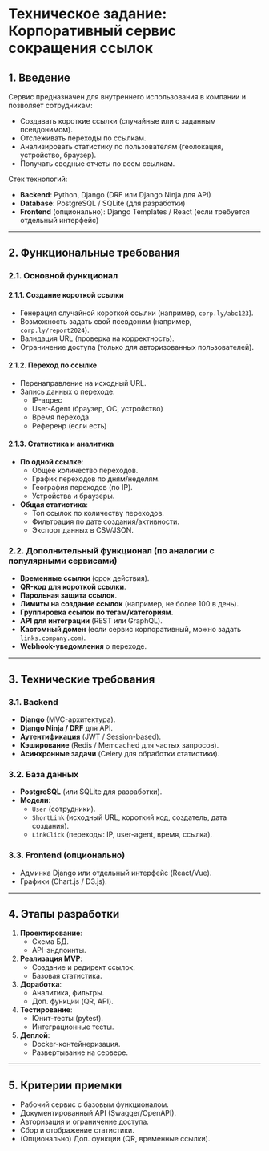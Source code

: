 # **Техническое задание: Корпоративный сервис сокращения ссылок**

## **1. Введение**
Сервис предназначен для внутреннего использования в компании и позволяет сотрудникам:  
- Создавать короткие ссылки (случайные или с заданным псевдонимом).  
- Отслеживать переходы по ссылкам.  
- Анализировать статистику по пользователям (геолокация, устройство, браузер).  
- Получать сводные отчеты по всем ссылкам.  

Стек технологий:  
- **Backend**: Python, Django (DRF или Django Ninja для API)  
- **Database**: PostgreSQL / SQLite (для разработки)  
- **Frontend** (опционально): Django Templates / React (если требуется отдельный интерфейс)  

---  

## **2. Функциональные требования**

### **2.1. Основной функционал**  
#### **2.1.1. Создание короткой ссылки**  
- Генерация случайной короткой ссылки (например, `corp.ly/abc123`).  
- Возможность задать свой псевдоним (например, `corp.ly/report2024`).  
- Валидация URL (проверка на корректность).  
- Ограничение доступа (только для авторизованных пользователей).  

#### **2.1.2. Переход по ссылке**
- Перенаправление на исходный URL.  
- Запись данных о переходе:  
  - IP-адрес  
  - User-Agent (браузер, ОС, устройство)  
  - Время перехода  
  - Референр (если есть)  

#### **2.1.3. Статистика и аналитика**
- **По одной ссылке**:  
  - Общее количество переходов.  
  - График переходов по дням/неделям.  
  - География переходов (по IP).  
  - Устройства и браузеры.  
- **Общая статистика**:  
  - Топ ссылок по количеству переходов.  
  - Фильтрация по дате создания/активности.  
  - Экспорт данных в CSV/JSON.  

### **2.2. Дополнительный функционал (по аналогии с популярными сервисами)**
- **Временные ссылки** (срок действия).  
- **QR-код для короткой ссылки**.  
- **Парольная защита ссылок**.  
- **Лимиты на создание ссылок** (например, не более 100 в день).  
- **Группировка ссылок по тегам/категориям**.  
- **API для интеграции** (REST или GraphQL).  
- **Кастомный домен** (если сервис корпоративный, можно задать `links.company.com`).  
- **Webhook-уведомления** о переходе.  

---  

## **3. Технические требования**

### **3.1. Backend**
- **Django** (MVC-архитектура).  
- **Django Ninja / DRF** для API.  
- **Аутентификация** (JWT / Session-based).  
- **Кэширование** (Redis / Memcached для частых запросов).  
- **Асинхронные задачи** (Celery для обработки статистики).  

### **3.2. База данных**
- **PostgreSQL** (или SQLite для разработки).  
- **Модели**:  
  - `User` (сотрудники).  
  - `ShortLink` (исходный URL, короткий код, создатель, дата создания).  
  - `LinkClick` (переходы: IP, user-agent, время, ссылка).  

### **3.3. Frontend (опционально)**
- Админка Django или отдельный интерфейс (React/Vue).  
- Графики (Chart.js / D3.js).  

---  

## **4. Этапы разработки**
1. **Проектирование**:  
   - Схема БД.  
   - API-эндпоинты.  
2. **Реализация MVP**:  
   - Создание и редирект ссылок.  
   - Базовая статистика.  
3. **Доработка**:  
   - Аналитика, фильтры.  
   - Доп. функции (QR, API).  
4. **Тестирование**:  
   - Юнит-тесты (pytest).  
   - Интеграционные тесты.  
5. **Деплой**:  
   - Docker-контейнеризация.  
   - Развертывание на сервере.  

---  

## **5. Критерии приемки**
- Рабочий сервис с базовым функционалом.  
- Документированный API (Swagger/OpenAPI).  
- Авторизация и ограничение доступа.  
- Сбор и отображение статистики.  
- (Опционально) Доп. функции (QR, временные ссылки).  
